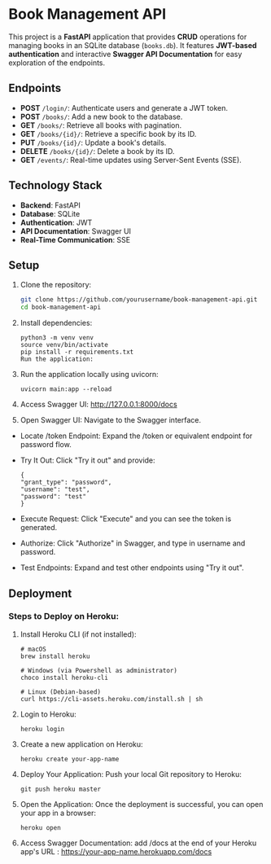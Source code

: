 # Book Management API

This project is a **FastAPI** application that provides **CRUD** operations for managing books in an SQLite database (`books.db`). It features **JWT-based authentication** and interactive **Swagger API Documentation** for easy exploration of the endpoints.

## Endpoints

- **POST** `/login/`: Authenticate users and generate a JWT token.
- **POST** `/books/`: Add a new book to the database.
- **GET** `/books/`: Retrieve all books with pagination.
- **GET** `/books/{id}/`: Retrieve a specific book by its ID.
- **PUT** `/books/{id}/`: Update a book's details.
- **DELETE** `/books/{id}/`: Delete a book by its ID.
- **GET** `/events/`: Real-time updates using Server-Sent Events (SSE).

## Technology Stack

- **Backend**: FastAPI
- **Database**: SQLite
- **Authentication**: JWT
- **API Documentation**: Swagger UI
- **Real-Time Communication**: SSE

## Setup

1. Clone the repository:

   ```bash
   git clone https://github.com/yourusername/book-management-api.git
   cd book-management-api

   ```

2. Install dependencies:

   ```
   python3 -m venv venv
   source venv/bin/activate
   pip install -r requirements.txt
   Run the application:
   ```

3. Run the application locally using uvicorn:

   ```
   uvicorn main:app --reload
   ```

4. Access Swagger UI:
   http://127.0.0.1:8000/docs

5. Open Swagger UI: Navigate to the Swagger interface.

- Locate /token Endpoint: Expand the /token or equivalent endpoint for password flow.

- Try It Out: Click "Try it out" and provide:
  ```
  {
  "grant_type": "password",
  "username": "test",
  "password": "test"
  }
  ```
- Execute Request: Click "Execute" and you can see the token is generated.

- Authorize: Click "Authorize" in Swagger, and type in username and password.

- Test Endpoints: Expand and test other endpoints using "Try it out".

## Deployment

### Steps to Deploy on Heroku:

1. Install Heroku CLI (if not installed):

   ```
   # macOS
   brew install heroku

   # Windows (via Powershell as administrator)
   choco install heroku-cli

   # Linux (Debian-based)
   curl https://cli-assets.heroku.com/install.sh | sh
   ```

2. Login to Heroku:

   ```
   heroku login
   ```

3. Create a new application on Heroku:

   ```
   heroku create your-app-name
   ```

4. Deploy Your Application: Push your local Git repository to Heroku:

   ```
   git push heroku master
   ```

5. Open the Application: Once the deployment is successful, you can open your app in a browser:
   ```
   heroku open
   ```
6. Access Swagger Documentation: add /docs at the end of your Heroku app's URL : https://your-app-name.herokuapp.com/docs
